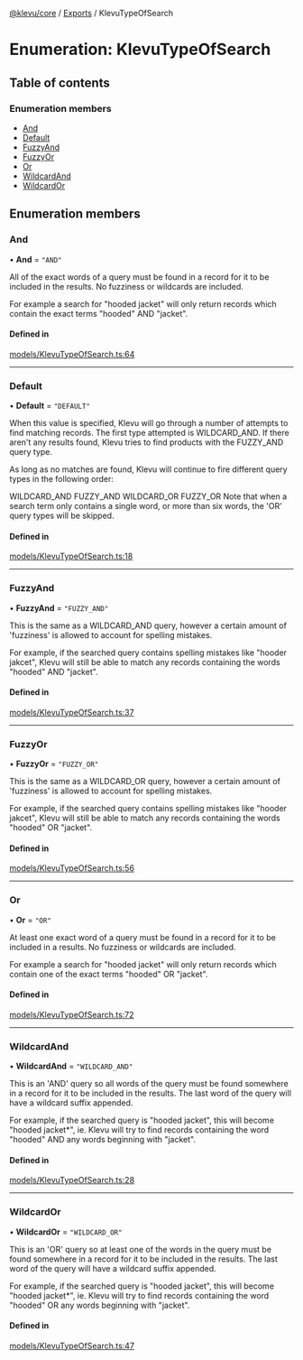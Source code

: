 [@klevu/core]() / [Exports](../modules.md) / KlevuTypeOfSearch

# Enumeration: KlevuTypeOfSearch

## Table of contents

### Enumeration members

- [And](KlevuTypeOfSearch.md#and)
- [Default](KlevuTypeOfSearch.md#default)
- [FuzzyAnd](KlevuTypeOfSearch.md#fuzzyand)
- [FuzzyOr](KlevuTypeOfSearch.md#fuzzyor)
- [Or](KlevuTypeOfSearch.md#or)
- [WildcardAnd](KlevuTypeOfSearch.md#wildcardand)
- [WildcardOr](KlevuTypeOfSearch.md#wildcardor)

## Enumeration members

### And

• **And** = `"AND"`

All of the exact words of a query must be found in a record for it to be
included in the results. No fuzziness or wildcards are included.

For example a search for "hooded jacket" will only return records which
contain the exact terms "hooded" AND "jacket".

#### Defined in

[models/KlevuTypeOfSearch.ts:64](https://github.com/klevultd/frontend-sdk/blob/0515b77/packages/klevu-core/src/models/KlevuTypeOfSearch.ts#L64)

___

### Default

• **Default** = `"DEFAULT"`

When this value is specified, Klevu will go through a number of attempts to
find matching records. The first type attempted is WILDCARD_AND. If there
aren't any results found, Klevu tries to find products with the FUZZY_AND
query type.

As long as no matches are found, Klevu will continue to fire different query
types in the following order:

WILDCARD_AND
FUZZY_AND
WILDCARD_OR
FUZZY_OR
Note that when a search term only contains a single word, or more than six
words, the 'OR' query types will be skipped.

#### Defined in

[models/KlevuTypeOfSearch.ts:18](https://github.com/klevultd/frontend-sdk/blob/0515b77/packages/klevu-core/src/models/KlevuTypeOfSearch.ts#L18)

___

### FuzzyAnd

• **FuzzyAnd** = `"FUZZY_AND"`

This is the same as a WILDCARD_AND query, however a certain amount of
'fuzziness' is allowed to account for spelling mistakes.

For example, if the searched query contains spelling mistakes like "hooder
jakcet", Klevu will still be able to match any records containing the words
"hooded" AND "jacket".

#### Defined in

[models/KlevuTypeOfSearch.ts:37](https://github.com/klevultd/frontend-sdk/blob/0515b77/packages/klevu-core/src/models/KlevuTypeOfSearch.ts#L37)

___

### FuzzyOr

• **FuzzyOr** = `"FUZZY_OR"`

This is the same as a WILDCARD_OR query, however a certain amount of
'fuzziness' is allowed to account for spelling mistakes.

For example, if the searched query contains spelling mistakes like "hooder
jakcet", Klevu will still be able to match any records containing the words
"hooded" OR "jacket".

#### Defined in

[models/KlevuTypeOfSearch.ts:56](https://github.com/klevultd/frontend-sdk/blob/0515b77/packages/klevu-core/src/models/KlevuTypeOfSearch.ts#L56)

___

### Or

• **Or** = `"OR"`

At least one exact word of a query must be found in a record for it to be
included in a results. No fuzziness or wildcards are included.

For example a search for "hooded jacket" will only return records which
contain one of the exact terms "hooded" OR "jacket".

#### Defined in

[models/KlevuTypeOfSearch.ts:72](https://github.com/klevultd/frontend-sdk/blob/0515b77/packages/klevu-core/src/models/KlevuTypeOfSearch.ts#L72)

___

### WildcardAnd

• **WildcardAnd** = `"WILDCARD_AND"`

This is an 'AND' query so all words of the query must be found somewhere in a
record for it to be included in the results. The last word of the query will
have a wildcard suffix appended.

For example, if the searched query is "hooded jacket", this will become
"hooded jacket*", ie. Klevu will try to find records containing the word
"hooded" AND any words beginning with "jacket".

#### Defined in

[models/KlevuTypeOfSearch.ts:28](https://github.com/klevultd/frontend-sdk/blob/0515b77/packages/klevu-core/src/models/KlevuTypeOfSearch.ts#L28)

___

### WildcardOr

• **WildcardOr** = `"WILDCARD_OR"`

This is an 'OR' query so at least one of the words in the query must be found
somewhere in a record for it to be included in the results. The last word of
the query will have a wildcard suffix appended.

For example, if the searched query is "hooded jacket", this will become
"hooded jacket*", ie. Klevu will try to find records containing the word
"hooded" OR any words beginning with "jacket".

#### Defined in

[models/KlevuTypeOfSearch.ts:47](https://github.com/klevultd/frontend-sdk/blob/0515b77/packages/klevu-core/src/models/KlevuTypeOfSearch.ts#L47)
